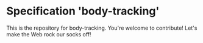 
# Specification 'body-tracking'

This is the repository for body-tracking. You're welcome to contribute! Let's make the Web rock our socks
off!
